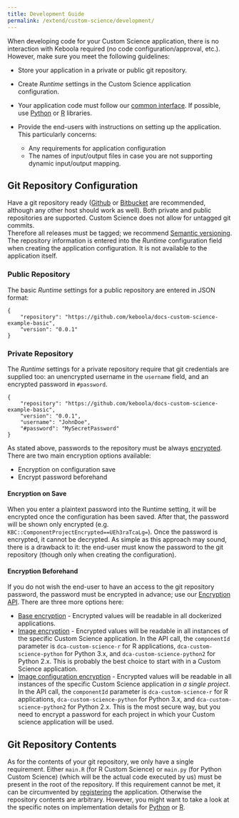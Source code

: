 ```yaml
---
title: Development Guide
permalink: /extend/custom-science/development/
---
```


When developing code for your Custom Science application, there is no interaction with Keboola required (no code configuration/approval, etc.). 
However, make sure you meet the following guidelines:

- Store your application in a private or public git repository.
- Create *Runtime* settings in the Custom Science application configuration.
- Your application code must follow our [common interface](/common-interface). If possible, use [Python](/extend/custom-science/python/) or [R](/extend/custom-science/r) libraries. 
- Provide the end-users with instructions on setting up the application. This particularly concerns:
 
  - Any requirements for application configuration
  - The names of input/output files in case you are not supporting dynamic input/output mapping.

## Git Repository Configuration
Have a git repository ready ([Github](https://github.com/) or [Bitbucket](https://bitbucket.org/) are recommended, 
although any other host should work as well). Both private and public repositories are supported. Custom Science does not allow for untagged git commits.  
Therefore all releases must be tagged; we recommend [Semantic versioning](http://semver.org/). 
The repository information is entered into the *Runtime* configuration field when creating the application configuration. It is not available to the application itself. 

### Public Repository
The basic *Runtime* settings for a public repository are entered in JSON format: 

	{
		"repository": "https://github.com/keboola/docs-custom-science-example-basic",
		"version": "0.0.1"
	}
    

### Private Repository
The *Runtime* settings for a private repository require that git credentials are supplied too: an unencrypted username in the
`username` field, and an encrypted password in `#password`. 

	{
		"repository": "https://github.com/keboola/docs-custom-science-example-basic",
		"version": "0.0.1",
        "username": "JohnDoe",
        "#password": "MySecretPassword"
	}

As stated above, passwords to the repository must be always [encrypted](/architecture/encryption/). There are two main encryption options available:

- Encryption on configuration save
- Encrypt password beforehand

#### Encryption on Save
When you enter a plaintext password into the Runtime setting, it will be encrypted once the configuration has been saved. After that,
the password will be shown only encrypted (e.g. `KBC::ComponentProjectEncrypted==UEh3raTcaLg=`). Once the password is encrypted, it cannot be 
decrypted. As simple as this approach may sound, there is a drawback to it: the end-user must know the password to the git repository (though only when creating the configuration).
  
#### Encryption Beforehand
If you do not wish the end-user to have an access to the git repository password, the password must be encrypted in advance; use our 
[Encryption API](/architecture/encryption/). There are three more options here:

- [Base encryption](/architecture/encryption/#base-encryption) - Encrypted values will be readable in all dockerized applications.
- [Image encryption](/architecture/encryption/#image-encryption) - Encrypted values will be readable in all instances of the specific Custom Science application.
 In the API call, the `componentId` parameter is `dca-custom-science-r` for R applications, `dca-custom-science-python` for Python 3.x, and `dca-custom-science-python2` 
for Python 2.x. This is probably the best choice to start with in a Custom Science application.  
- [Image configuration encryption](/architecture/encryption/#image-configuration-encryption) - Encrypted values will be readable in all instances of the 
specific Custom Science application in *a single project*.
 In the API call, the `componentId` parameter is `dca-custom-science-r` for R applications, `dca-custom-science-python` for Python 3.x, and `dca-custom-science-python2` 
for Python 2.x. This is the most secure way, but you need to encrypt a password for each project in which your Custom science application will be used.

## Git Repository Contents
As for the contents of your git repository, we only have a single requirement. Either `main.R` (for R Custom Science) or `main.py` (for Python Custom Science) (which will be the actual code executed by us) must be present in the root of the repository. If this requirement cannot be met, it can be circumvented by [registering](/registration/) the application. 
Otherwise the repository contents are arbitrary.
However, you might want to take a look at the specific notes on implementation details for [Python](/extend/custom-science/python/) or [R](/extend/custom-science/r).

